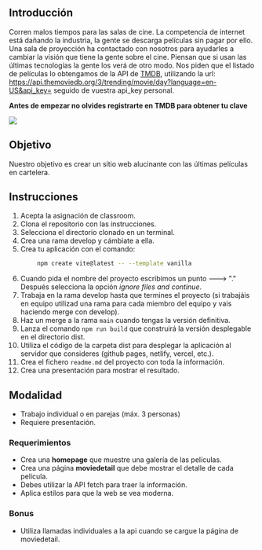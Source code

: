 
## Introducción

Corren malos tiempos para las salas de cine. La competencia de internet está dañando la industria, la gente se descarga películas sin pagar por ello. Una sala de proyección ha contactado con nosotros para ayudarles a cambiar la visión que tiene la gente sobre el cine. Piensan que si usan las últimas tecnologías la gente los verá de otro modo.
Nos piden que el listado de películas lo obtengamos de la API de [TMDB](https://www.themoviedb.org/), utilizando la url: https://api.themoviedb.org/3/trending/movie/day?language=en-US&api_key= seguido de vuestra api_key personal.

**Antes de empezar no olvides registrarte en TMDB para obtener tu clave**

![](https://imgur.com/nPVcCjj.jpg)

## Objetivo

Nuestro objetivo es crear un sitio web alucinante con las últimas películas en cartelera.

## Instrucciones

1. Acepta la asignación de classroom.
2. Clona el repositorio con las instrucciones.
3. Selecciona el directorio clonado en un terminal.
4. Crea una rama develop y cámbiate a ella.
5. Crea tu aplicación con el comando: 
```sh
        npm create vite@latest -- --template vanilla
```
6. Cuando pida el nombre del proyecto escribimos un punto ---> "." Después selecciona la opción _ignore files and continue_.
7. Trabaja en la rama develop hasta que termines el proyecto (si trabajáis en equipo utilizad una rama para cada miembro del equipo y vais haciendo merge con develop). 
8. Haz un merge a la rama `main` cuando tengas la versión definitiva.
9. Lanza el comando `npm run build` que construirá la versión desplegable en el directorio dist.
9. Utiliza el código de la carpeta dist para desplegar la aplicación al servidor que consideres (github pages, netlify, vercel, etc.).
10. Crea el fichero `readme.md` del proyecto con toda la información.
11. Crea una presentación para mostrar el resultado.

## Modalidad

- Trabajo individual o en parejas (máx. 3 personas)
- Requiere presentación.


### Requerimientos
- Crea una __homepage__ que muestre una galería de las películas.
- Crea una página __moviedetail__ que debe mostrar el detalle de cada película.
- Debes utilizar la API fetch para traer la información.
- Aplica estilos para que la web se vea moderna.

### Bonus 
- Utiliza llamadas individuales a la api cuando se cargue la página de moviedetail.
